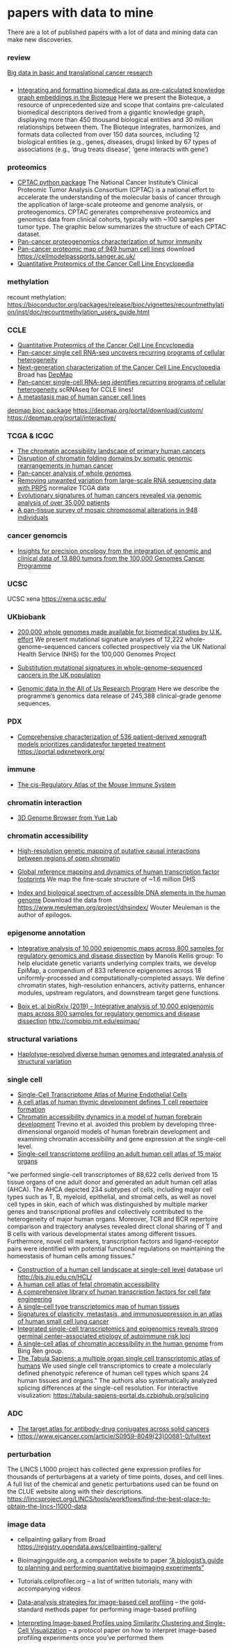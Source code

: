 # papers with data to mine

There are a lot of published papers with a lot of data and mining data can make new discoveries.

### review 

[Big data in basic and translational cancer research](https://www.nature.com/articles/s41568-022-00502-0)

### 

* [Integrating and formatting biomedical data as pre-calculated knowledge graph embeddings in the Bioteque](https://www.nature.com/articles/s41467-022-33026-0) Here we present the Bioteque, a resource of unprecedented size and scope that contains pre-calculated biomedical descriptors derived from a gigantic knowledge graph, displaying more than 450 thousand biological entities and 30 million relationships between them. The Bioteque integrates, harmonizes, and formats data collected from over 150 data sources, including 12 biological entities (e.g., genes, diseases, drugs) linked by 67 types of associations (e.g., ‘drug treats disease’, ‘gene interacts with gene’)

### proteomics

* [CPTAC python package](https://github.com/PayneLab/cptac) The National Cancer Institute’s Clinical Proteomic Tumor Analysis Consortium (CPTAC) is a national effort to accelerate the understanding of the molecular basis of cancer through the application of large-scale proteome and genome analysis, or proteogenomics. CPTAC generates comprehensive proteomics and genomics data from clinical cohorts, typically with ~100 samples per tumor type. The graphic below summarizes the structure of each CPTAC dataset.
* [Pan-cancer proteogenomics characterization of tumor immunity](https://www.cell.com/cell/fulltext/S0092-8674(24)00064-3)
* [Pan-cancer proteomic map of 949 human cell lines](https://www.sciencedirect.com/science/article/pii/S1535610822002744) download https://cellmodelpassports.sanger.ac.uk/
* [Quantitative Proteomics of the Cancer Cell Line Encyclopedia](https://www.ncbi.nlm.nih.gov/pmc/articles/PMC7339254/)

### methylation 

recount methylation: https://bioconductor.org/packages/release/bioc/vignettes/recountmethylation/inst/doc/recountmethylation_users_guide.html

### CCLE 

* [Quantitative Proteomics of the Cancer Cell Line Encyclopedia](https://www.cell.com/cell/fulltext/S0092-8674(19)31385-6)
* [Pan-cancer single cell RNA-seq uncovers recurring programs of cellular heterogeneity](https://www.biorxiv.org/content/10.1101/807552v1.full)
* [Next-generation characterization of the Cancer Cell Line Encyclopedia](https://www.nature.com/articles/s41586-019-1186-3)
Broad has [DepMap](https://depmap.org/portal/)
* [Pan-cancer single-cell RNA-seq identifies recurring programs of cellular heterogeneity](https://www.nature.com/articles/s41588-020-00726-6) scRNAseq for CCLE lines!
* [A metastasis map of human cancer cell lines](https://pubmed.ncbi.nlm.nih.gov/33299191/)

[depmap bioc package](http://bioconductor.org/packages/release/data/experiment/html/depmap.html)
https://depmap.org/portal/download/custom/
https://depmap.org/portal/interactive/

### TCGA & ICGC

* [The chromatin accessibility landscape of primary human cancers](https://science.sciencemag.org/content/362/6413/eaav1898)
* [Disruption of chromatin folding domains by somatic genomic rearrangements in human cancer](https://www.nature.com/articles/s41588-019-0564-y)
* [Pan-cancer analysis of whole genomes](https://www.nature.com/articles/s41586-020-1969-6)
* [Removing unwanted variation from large-scale RNA sequencing data with PRPS](https://www.nature.com/articles/s41587-022-01440-w) normalize TCGA data 
* [Evolutionary signatures of human cancers revealed via genomic analysis of over 35,000 patients](https://www.nature.com/articles/s41467-023-41670-3)
* [A pan-tissue survey of mosaic chromosomal alterations in 948 individuals](https://www.nature.com/articles/s41588-023-01537-1)

### cancer genomcis

* [Insights for precision oncology from the integration of genomic and clinical data of 13,880 tumors from the 100,000 Genomes Cancer Programme](https://www.nature.com/articles/s41591-023-02682-0)
  
### UCSC 

UCSC xena https://xena.ucsc.edu/

### UKbiobank

* [200,000 whole genomes made available for biomedical studies by U.K. effort](https://www.science.org/content/article/200-000-whole-genomes-made-available-biomedical-studies-uk-effort) We present mutational signature analyses of 12,222 whole-genome–sequenced cancers collected prospectively via the UK National Health Service (NHS) for the 100,000 Genomes Project

* [Substitution mutational signatures in whole-genome–sequenced cancers in the UK population](https://www.science.org/doi/10.1126/science.abl9283)
* [Genomic data in the All of Us Research Program](https://www.nature.com/articles/s41586-023-06957-x) Here we describe the programme’s genomics data release of 245,388 clinical-grade genome sequences. 

### PDX

* [Comprehensive characterization of 536 patient-derived xenograft models prioritizes candidatesfor targeted treatment](https://www.nature.com/articles/s41467-021-25177-3#data-availability) https://portal.pdxnetwork.org/

### immune 
* [The cis-Regulatory Atlas of the Mouse Immune System](https://www.cell.com/cell/fulltext/S0092-8674(18)31650-7)

### chromatin interaction
* [3D Genome Browser from Yue Lab](http://promoter.bx.psu.edu/hi-c/)

### chromatin accessibility

* [High-resolution genetic mapping of putative causal interactions between regions of open chromatin](https://www.nature.com/articles/s41588-018-0278-6)

* [Global reference mapping and dynamics of human transcription factor footprints](https://www.biorxiv.org/content/10.1101/2020.01.31.927798v1) We map the fine-scale structure of ~1.6 million DHS

* [Index and biological spectrum of accessible DNA elements in the human genome](https://www.biorxiv.org/content/10.1101/822510v2) Download the data from https://www.meuleman.org/project/dhsindex/ Wouter Meuleman is the author of epilogos.

### epigenome annotation

* [Integrative analysis of 10,000 epigenomic maps across 800 samples for regulatory genomics and disease dissection](https://www.biorxiv.org/content/10.1101/810291v2) by Manolis Kellis group: To help elucidate genetic variants underlying complex traits, we develop EpiMap, a compendium of 833 reference epigenomes across 18 uniformly-processed and computationally-completed assays. We define chromatin states, high-resolution enhancers, activity patterns, enhancer modules, upstream regulators, and downstream target gene functions.

* [Boix et. al bioRxiv (2019) - Integrative analysis of 10,000 epigenomic maps across 800 samples for regulatory genomics and disease dissection](https://www.biorxiv.org/content/10.1101/810291v2) http://compbio.mit.edu/epimap/

### structural variations

* [Haplotype-resolved diverse human genomes and integrated analysis of structural variation](https://science.sciencemag.org/content/early/2021/02/24/science.abf7117)

### single cell

* [Single-Cell Transcriptome Atlas of Murine Endothelial Cells](https://www.cell.com/cell/pdf/S0092-8674(20)30062-3.pdf)
* [A cell atlas of human thymic development defines T cell repertoire formation](https://science.sciencemag.org/content/367/6480/eaay3224)
* [Chromatin accessibility dynamics in a model of human forebrain development](https://science.sciencemag.org/content/367/6476/eaay1645) Trevino et al. avoided this problem by developing three-dimensional organoid models of human forebrain development and examining chromatin accessibility and gene expression at the single-cell level.
* [Single-cell transcriptome profiling an adult human cell atlas of 15 major organs](https://www.biorxiv.org/content/10.1101/2020.03.18.996975v1)

"we performed single-cell transcriptomes of 88,622 cells derived from 15 tissue organs of one adult donor and generated an adult human cell atlas (AHCA). The AHCA depicted 234 subtypes of cells, including major cell types such as T, B, myeloid, epithelial, and stromal cells, as well as novel cell types in skin, each of which was distinguished by multiple marker genes and transcriptional profiles and collectively contributed to the heterogeneity of major human organs. Moreover, TCR and BCR repertoire comparison and trajectory analyses revealed direct clonal sharing of T and B cells with various developmental states among different tissues. Furthermore, novel cell markers, transcription factors and ligand-receptor pairs were identified with potential functional regulations on maintaining the homeostasis of human cells among tissues."

* [Construction of a human cell landscape at single-cell level](https://www.nature.com/articles/s41586-020-2157-4) database url http://bis.zju.edu.cn/HCL/
* [A human cell atlas of fetal chromatin accessibility](https://science.sciencemag.org/content/370/6518/eaba7612)
* [A comprehensive library of human transcription factors for cell fate engineering](https://www.nature.com/articles/s41587-020-0742-6)
* [A single–cell type transcriptomics map of human tissues](https://www.science.org/doi/10.1126/sciadv.abh2169#.YTis17ZVXh8.twitter)
* [Signatures of plasticity, metastasis, and immunosuppression in an atlas of human small cell lung cancer](https://www.cell.com/cancer-cell/fulltext/S1535-6108(21)00497-9)
* [Integrated single-cell transcriptomics and epigenomics reveals strong germinal center–associated etiology of autoimmune risk loci](https://www.science.org/doi/10.1126/sciimmunol.abh3768)
* [A single-cell atlas of chromatin accessibility in the human genome](https://www.cell.com/cell/fulltext/S0092-8674(21)01279-4) from Bing Ren group.
* [The Tabula Sapiens: a multiple organ single cell transcriptomic atlas of humans](https://www.biorxiv.org/content/10.1101/2021.07.19.452956v2) We used single cell transcriptomics to create a molecularly defined phenotypic reference of human cell types which spans 24 human tissues and organs." The authors also systematically analyzed splicing differences at the single-cell resolution. For interactive visulization: https://tabula-sapiens-portal.ds.czbiohub.org/splicing

### ADC

* [The target atlas for antibody-drug conjugates across solid cancers](https://www.nature.com/articles/s41417-023-00701-3)
* https://www.ejcancer.com/article/S0959-8049(23)00681-0/fulltext


### perturbation

The LINCS L1000 project has collected gene expression profiles for thousands of perturbagens at a variety of time points, doses, and cell lines. A full list of the chemical and genetic perturbations used can be found on the CLUE website along with their descriptions. https://lincsproject.org/LINCS/tools/workflows/find-the-best-place-to-obtain-the-lincs-l1000-data


### image data

* cellpainting gallary from Broad https://registry.opendata.aws/cellpainting-gallery/

* Bioimagingguide.org, a companion website to paper [“A biologist’s guide to planning and performing quantitative bioimaging experiments”](https://journals.plos.org/plosbiology/article?id=10.1371/journal.pbio.3002167)
  
* Tutorials.cellprofiler.org – a list of written tutorials, many with accompanying videos

* [Data-analysis strategies for image-based cell profiling](https://www.nature.com/articles/nmeth.4397) – the gold-standard methods paper for performing image-based profiling

* [Interpreting Image-based Profiles using Similarity Clustering and Single-Cell Visualization](https://currentprotocols.onlinelibrary.wiley.com/doi/10.1002/cpz1.713) – a protocol paper on how to interpret image-based profiling experiments once you’ve performed them
